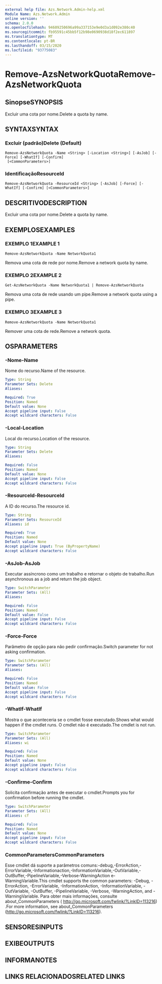 ```yaml
---
external help file: Azs.Network.Admin-help.xml
Module Name: Azs.Network.Admin
online version: ''
schema: 2.0.0
ms.openlocfilehash: 94609250696a99a337153e9e0d3a1d092e380c40
ms.sourcegitcommit: fb95591c45bb5f12b98e0690938d18f2ec611897
ms.translationtype: MT
ms.contentlocale: pt-BR
ms.lasthandoff: 03/15/2020
ms.locfileid: "93775083"
---
```

# <span data-ttu-id="f1bdd-101">Remove-AzsNetworkQuota</span><span class="sxs-lookup"><span data-stu-id="f1bdd-101">Remove-AzsNetworkQuota</span></span>

## <span data-ttu-id="f1bdd-102">Sinopse</span><span class="sxs-lookup"><span data-stu-id="f1bdd-102">SYNOPSIS</span></span>
<span data-ttu-id="f1bdd-103">Excluir uma cota por nome.</span><span class="sxs-lookup"><span data-stu-id="f1bdd-103">Delete a quota by name.</span></span>

## <span data-ttu-id="f1bdd-104">SYNTAX</span><span class="sxs-lookup"><span data-stu-id="f1bdd-104">SYNTAX</span></span>

### <span data-ttu-id="f1bdd-105">Excluir (padrão)</span><span class="sxs-lookup"><span data-stu-id="f1bdd-105">Delete (Default)</span></span>
```
Remove-AzsNetworkQuota -Name <String> [-Location <String>] [-AsJob] [-Force] [-WhatIf] [-Confirm]
 [<CommonParameters>]
```

### <span data-ttu-id="f1bdd-106">Identificação</span><span class="sxs-lookup"><span data-stu-id="f1bdd-106">ResourceId</span></span>
```
Remove-AzsNetworkQuota -ResourceId <String> [-AsJob] [-Force] [-WhatIf] [-Confirm] [<CommonParameters>]
```

## <span data-ttu-id="f1bdd-107">DESCRITIVO</span><span class="sxs-lookup"><span data-stu-id="f1bdd-107">DESCRIPTION</span></span>
<span data-ttu-id="f1bdd-108">Excluir uma cota por nome.</span><span class="sxs-lookup"><span data-stu-id="f1bdd-108">Delete a quota by name.</span></span>

## <span data-ttu-id="f1bdd-109">EXEMPLOS</span><span class="sxs-lookup"><span data-stu-id="f1bdd-109">EXAMPLES</span></span>

### <span data-ttu-id="f1bdd-110">EXEMPLO 1</span><span class="sxs-lookup"><span data-stu-id="f1bdd-110">EXAMPLE 1</span></span>
```
Remove-AzsNetworkQuota -Name NetworkQuota1
```

<span data-ttu-id="f1bdd-111">Remova uma cota de rede por nome.</span><span class="sxs-lookup"><span data-stu-id="f1bdd-111">Remove a network quota by name.</span></span>

### <span data-ttu-id="f1bdd-112">EXEMPLO 2</span><span class="sxs-lookup"><span data-stu-id="f1bdd-112">EXAMPLE 2</span></span>
```
Get-AzsNetworkQuota -Name NetworkQuota1 | Remove-AzsNetworkQuota
```

<span data-ttu-id="f1bdd-113">Remova uma cota de rede usando um pipe.</span><span class="sxs-lookup"><span data-stu-id="f1bdd-113">Remove a network quota using a pipe.</span></span>

### <span data-ttu-id="f1bdd-114">EXEMPLO 3</span><span class="sxs-lookup"><span data-stu-id="f1bdd-114">EXAMPLE 3</span></span>
```
Remove-AzsNetworkQuota -Name NetworkQuota1
```

<span data-ttu-id="f1bdd-115">Remover uma cota de rede.</span><span class="sxs-lookup"><span data-stu-id="f1bdd-115">Remove a network quota.</span></span>

## <span data-ttu-id="f1bdd-116">OS</span><span class="sxs-lookup"><span data-stu-id="f1bdd-116">PARAMETERS</span></span>

### <span data-ttu-id="f1bdd-117">-Nome</span><span class="sxs-lookup"><span data-stu-id="f1bdd-117">-Name</span></span>
<span data-ttu-id="f1bdd-118">Nome do recurso.</span><span class="sxs-lookup"><span data-stu-id="f1bdd-118">Name of the resource.</span></span>

```yaml
Type: String
Parameter Sets: Delete
Aliases:

Required: True
Position: Named
Default value: None
Accept pipeline input: False
Accept wildcard characters: False
```

### <span data-ttu-id="f1bdd-119">-Local</span><span class="sxs-lookup"><span data-stu-id="f1bdd-119">-Location</span></span>
<span data-ttu-id="f1bdd-120">Local do recurso.</span><span class="sxs-lookup"><span data-stu-id="f1bdd-120">Location of the resource.</span></span>

```yaml
Type: String
Parameter Sets: Delete
Aliases:

Required: False
Position: Named
Default value: None
Accept pipeline input: False
Accept wildcard characters: False
```

### <span data-ttu-id="f1bdd-121">-ResourceId</span><span class="sxs-lookup"><span data-stu-id="f1bdd-121">-ResourceId</span></span>
<span data-ttu-id="f1bdd-122">A ID do recurso.</span><span class="sxs-lookup"><span data-stu-id="f1bdd-122">The resource id.</span></span>

```yaml
Type: String
Parameter Sets: ResourceId
Aliases: id

Required: True
Position: Named
Default value: None
Accept pipeline input: True (ByPropertyName)
Accept wildcard characters: False
```

### <span data-ttu-id="f1bdd-123">-AsJob</span><span class="sxs-lookup"><span data-stu-id="f1bdd-123">-AsJob</span></span>
<span data-ttu-id="f1bdd-124">Executar assíncrono como um trabalho e retornar o objeto de trabalho.</span><span class="sxs-lookup"><span data-stu-id="f1bdd-124">Run asynchronous as a job and return the job object.</span></span>


```yaml
Type: SwitchParameter
Parameter Sets: (All)
Aliases:

Required: False
Position: Named
Default value: False
Accept pipeline input: False
Accept wildcard characters: False
```

### <span data-ttu-id="f1bdd-125">-Force</span><span class="sxs-lookup"><span data-stu-id="f1bdd-125">-Force</span></span>
<span data-ttu-id="f1bdd-126">Parâmetro de opção para não pedir confirmação.</span><span class="sxs-lookup"><span data-stu-id="f1bdd-126">Switch parameter for not asking confirmation.</span></span>

```yaml
Type: SwitchParameter
Parameter Sets: (All)
Aliases:

Required: False
Position: Named
Default value: False
Accept pipeline input: False
Accept wildcard characters: False
```

### <span data-ttu-id="f1bdd-127">-WhatIf</span><span class="sxs-lookup"><span data-stu-id="f1bdd-127">-WhatIf</span></span>
<span data-ttu-id="f1bdd-128">Mostra o que aconteceria se o cmdlet fosse executado.</span><span class="sxs-lookup"><span data-stu-id="f1bdd-128">Shows what would happen if the cmdlet runs.</span></span>
<span data-ttu-id="f1bdd-129">O cmdlet não é executado.</span><span class="sxs-lookup"><span data-stu-id="f1bdd-129">The cmdlet is not run.</span></span>

```yaml
Type: SwitchParameter
Parameter Sets: (All)
Aliases: wi

Required: False
Position: Named
Default value: None
Accept pipeline input: False
Accept wildcard characters: False
```

### <span data-ttu-id="f1bdd-130">-Confirme</span><span class="sxs-lookup"><span data-stu-id="f1bdd-130">-Confirm</span></span>
<span data-ttu-id="f1bdd-131">Solicita confirmação antes de executar o cmdlet.</span><span class="sxs-lookup"><span data-stu-id="f1bdd-131">Prompts you for confirmation before running the cmdlet.</span></span>

```yaml
Type: SwitchParameter
Parameter Sets: (All)
Aliases: cf

Required: False
Position: Named
Default value: None
Accept pipeline input: False
Accept wildcard characters: False
```

### <span data-ttu-id="f1bdd-132">CommonParameters</span><span class="sxs-lookup"><span data-stu-id="f1bdd-132">CommonParameters</span></span>
<span data-ttu-id="f1bdd-133">Esse cmdlet dá suporte a parâmetros comuns:-debug,-ErrorAction,-ErrorVariable,-Informationaction,-InformationVariable,-OutVariable,-OutBuffer,-PipelineVariable,-Verbose-WarningAction e-WarningVariable.</span><span class="sxs-lookup"><span data-stu-id="f1bdd-133">This cmdlet supports the common parameters: -Debug, -ErrorAction, -ErrorVariable, -InformationAction, -InformationVariable, -OutVariable, -OutBuffer, -PipelineVariable, -Verbose, -WarningAction, and -WarningVariable.</span></span> <span data-ttu-id="f1bdd-134">Para obter mais informações, consulte about_CommonParameters ( http://go.microsoft.com/fwlink/?LinkID=113216) .</span><span class="sxs-lookup"><span data-stu-id="f1bdd-134">For more information, see about_CommonParameters (http://go.microsoft.com/fwlink/?LinkID=113216).</span></span>

## <span data-ttu-id="f1bdd-135">SENSORES</span><span class="sxs-lookup"><span data-stu-id="f1bdd-135">INPUTS</span></span>

## <span data-ttu-id="f1bdd-136">EXIBE</span><span class="sxs-lookup"><span data-stu-id="f1bdd-136">OUTPUTS</span></span>

## <span data-ttu-id="f1bdd-137">INFORMA</span><span class="sxs-lookup"><span data-stu-id="f1bdd-137">NOTES</span></span>

## <span data-ttu-id="f1bdd-138">LINKS RELACIONADOS</span><span class="sxs-lookup"><span data-stu-id="f1bdd-138">RELATED LINKS</span></span>
